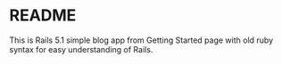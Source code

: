 # README

This is Rails 5.1 simple blog app from Getting Started page with old ruby syntax for easy understanding of Rails.
